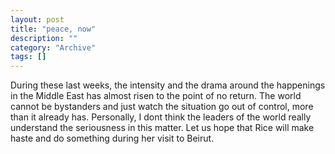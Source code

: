 ```yaml
--- 
layout: post 
title: "peace, now"
description: ""
category: "Archive"
tags: []
---  
```

During these last weeks, the intensity and the drama around the happenings in the Middle East has almost risen to the point of no return. 
The world cannot be bystanders and just watch the situation go out of control, more than it already has. Personally, I dont think the leaders of the world really understand the seriousness in this matter. 
Let us hope that Rice will make haste and do something during her visit to Beirut.
